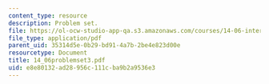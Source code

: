 ```yaml
---
content_type: resource
description: Problem set.
file: https://ol-ocw-studio-app-qa.s3.amazonaws.com/courses/14-06-intermediate-macroeconomic-theory-spring-2004/e8e80132ad28956c111cba9b2a9536e3_14_06problemset3.pdf
file_type: application/pdf
parent_uid: 35314d5e-0b29-bd91-4a7b-2be4e823d00e
resourcetype: Document
title: 14_06problemset3.pdf
uid: e8e80132-ad28-956c-111c-ba9b2a9536e3
---
```

